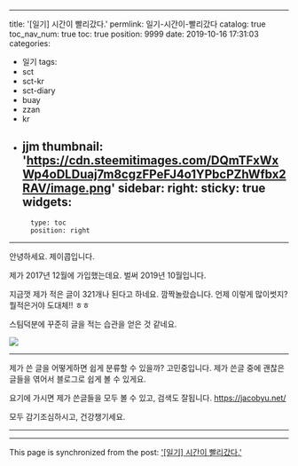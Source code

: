 
---
title: '[일기] 시간이 빨리갔다.'
permlink: 일기-시간이-빨리갔다
catalog: true
toc_nav_num: true
toc: true
position: 9999
date: 2019-10-16 17:31:03
categories:
- 일기
tags:
- sct
- sct-kr
- sct-diary
- buay
- zzan
- kr
- jjm
thumbnail: 'https://cdn.steemitimages.com/DQmTFxWxWp4oDLDuaj7m8cgzFPeFJ4o1YPbcPZhWfbx2RAV/image.png'
sidebar:
    right:
        sticky: true
widgets:
    -
        type: toc
        position: right
---


안녕하세요. 제이콥입니다.

제가 2017년 12월에 가입했는데요. 벌써 2019년 10월입니다.

지금껏 제가 적은 글이 321개나 된다고 하네요. 깜짝놀랐습니다. 언제 이렇게 많이썻지? 뭘적은거야 도대체!! ㅎㅎ

스팀덕분에 꾸준히 글을 적는 습관을 얻은 것 같네요.

![](https://cdn.steemitimages.com/DQmTFxWxWp4oDLDuaj7m8cgzFPeFJ4o1YPbcPZhWfbx2RAV/image.png)

---

제가 쓴 글을 어떻게하면 쉽게 분류할 수 있을까? 고민중입니다. 제가 쓴글 중에 괜찮은 글들을 엮어서 블로그로 쉽게 볼 수 있게요.

요기에 가시면 제가 쓴글들을 모두 볼 수 있고, 검색도 잘됩니다. 
https://jacobyu.net/

모두 감기조심하시고, 건강챙기세요.

---

- - -

This page is synchronized from the post: ['[일기] 시간이 빨리갔다.'](https://steempeak.com/@jacobyu/u6zqu)
